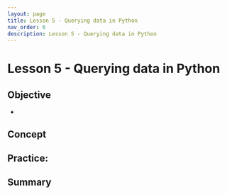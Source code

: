 ```yaml
---
layout: page
title: Lesson 5 - Querying data in Python
nav_order: 6
description: Lesson 5 - Querying data in Python
---
```

# Lesson 5 - Querying data in Python

## Objective

- 

## Concept

## Practice: 

## Summary

